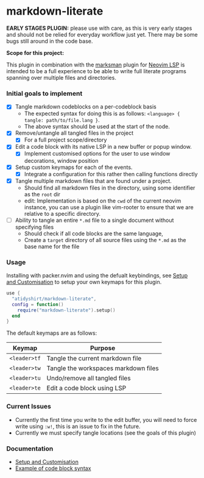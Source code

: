 # markdown-literate

**EARLY STAGES PLUGIN:** please use with care, as this is very early stages and should not be relied for everyday workflow just yet.
There may be some bugs still around in the code base.

**Scope for this project:**

This plugin in combination with the [marksman](https://github.com/artempyanykh/marksman) plugin for [Neovim LSP](https://github.com/neovim/nvim-lspconfig)
is intended to be a full experience to be able to write full literate programs spanning over multiple files and directories.

### Initial goals to implement

- [x] Tangle markdown codeblocks on a per-codeblock basis
    * The expected syntax for doing this is as follows: `<language> { tangle: path/to/file.lang }`.
    * The above syntax should be used at the start of the node.
- [x] Remove/untangle all tangled files in the project
    * [x] For a full project scope/directory
- [x] Edit a code block with its native LSP in a new buffer or popup window.
    * [x] Implement customised options for the user to use window decorations, window position
- [x] Setup custom keymaps for each of the events.
    * [x] Integrate a configuration for this rather then calling functions directly
- [x] Tangle multiple markdown files that are found under a project.
    * Should find all markdown files in the directory, using some identifier as the `root` dir
    * edit: Implementation is based on the `cwd` of the current neovim instance, you can use a plugin like vim-rooter to ensure that we are relative to a specific directory.
- [ ] Ability to tangle an entire `*.md` file to a single document without specifying files
    * Should check if all code blocks are the same language,
    * Create a `target` directory of all source files using the `*.md` as the base name for the file

### Usage

Installing with packer.nvim and using the defualt keybindings, see [Setup and Customisation](./docs/customisation.md)
to setup your own keymaps for this plugin.

```lua
use {
  "atidyshirt/markdown-literate",
  config = function()
    require("markdown-literate").setup()
  end
}
```

The default keymaps are as follows:

| Keymap         | Purpose                               |
| -------------- | ------------------------------------- |
| `<leader>tf`   | Tangle the current markdown file      |
| `<leader>tw`   | Tangle the workspaces markdown files  |
| `<leader>tu`   | Undo/remove all tangled files         |
| `<leader>te`   | Edit a code block using LSP           |

### Current Issues

- Currently the first time you write to the edit buffer, you will need to force write using `:w!`, this is an issue to fix in the future.
- Currently we must specify tangle locations (see the goals of this plugin)

### Documentation

- [Setup and Customisation](./docs/customisation.md)
- [Example of code block syntax](./docs/example.md)
